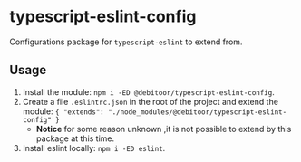 # typescript-eslint-config

Configurations package for `typescript-eslint` to extend from.

## Usage

1. Install the module: `npm i -ED @debitoor/typescript-eslint-config`.
2. Create a file `.eslintrc.json` in the root of the project and extend the module: `{ "extends": "./node_modules/@debitoor/typescript-eslint-config" }`
	* **Notice** for some reason unknown ,it is not possible to extend by this package at this time.
3. Install eslint locally: `npm i -ED eslint`.
